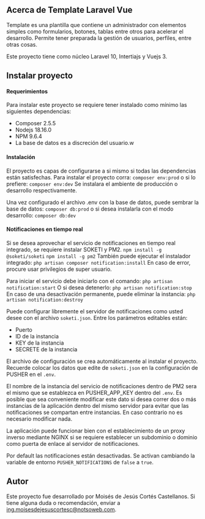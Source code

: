 
## Acerca de Template Laravel Vue
Template es una plantilla que contiene un administrador con elementos simples como formularios, botones, tablas entre otros para acelerar el desarrollo. Permite tener preparada la gestión de usuarios, perfiles, entre otras cosas.

Este proyecto tiene como núcleo Laravel 10, Intertiajs y Vuejs 3.
## Instalar proyecto
#### Requerimientos
Para instalar este proyecto se requiere tener instalado como mínimo las siguientes dependencias:
- Composer 2.5.5
- Nodejs 18.16.0
- NPM 9.6.4
- La base de datos es a discreción del usuario.w
#### Instalación
El proyecto es capas de configurarse a si mismo si todas las dependencias están satisfechas. Para instalar el proyecto corra:
``
composer env:prod
``
o si lo prefiere:
``
composer env:dev
``
Se instalara el ambiente de producción o desarrollo respectivamente.

Una vez configurado el archivo .env con la base de datos, puede sembrar la base de datos:
``
composer db:prod
``
o si desea instalarla con el modo desarrollo:
``
composer db:dev
``

#### Notificaciones en tiempo real
Si se desea aprovechar el servicio de notificaciones en tiempo real integrado, se requiere instalar SOKETI y PM2.
``
npm install -g @soketi/soketi
``
``
npm install -g pm2
``
También puede ejecutar el instalador integrado:
``
php artisan composer notification:install
``
En caso de error, procure usar privilegios de super usuario.

Para iniciar el servicio debe iniciarlo con el comando:
``
php artisan notification:start
``
O si desea detenerlo:
``
php artisan notification:stop
``
En caso de una desactivación permanente, puede eliminar la instancia:
``
php artisan notification:destroy
``

Puede configurar libremente el servidor de notificaciones como usted desee con el archivo ``soketi.json``. Entre los parámetros editables están:
- Puerto
- ID de la instancia
- KEY de la instancia
- SECRETE de la instancia

El archivo de configuración se crea automáticamente al instalar el proyecto. Recuerde colocar los datos que edite de ``soketi.json`` en la configuración de PUSHER en el ``.env``.

El nombre de la instancia del servicio de notificaciones dentro de PM2 sera el mismo que se establezca en PUSHER_APP_KEY dentro del ``.env``. Es posible que sea conveniente modificar este dato si desea correr dos o más instancias de la aplicación dentro del mismo servidor para evitar que las notificaciones se compartan entre instancias. En caso contrario no es necesario modificar nada.

La aplicación puede funcionar bien con el establecimiento de un proxy inverso mediante NGINX si se requiere establecer un subdominio o dominio como puerta de enlace al servidor de notificaciones.

Por default las notificaciones están desactivadas. Se activan cambiando la variable de entorno ``PUSHER_NOTIFICATIONS`` de ``false`` a ``true``.
## Autor
Este proyecto fue desarrollado por Moisés de Jesús Cortés Castellanos. Si tiene alguna duda o recomendación, enviar a [ing.moisesdejesuscortesc@notsoweb.com](mailto:ing.moisesdejesuscortesc@notsoweb.com).
